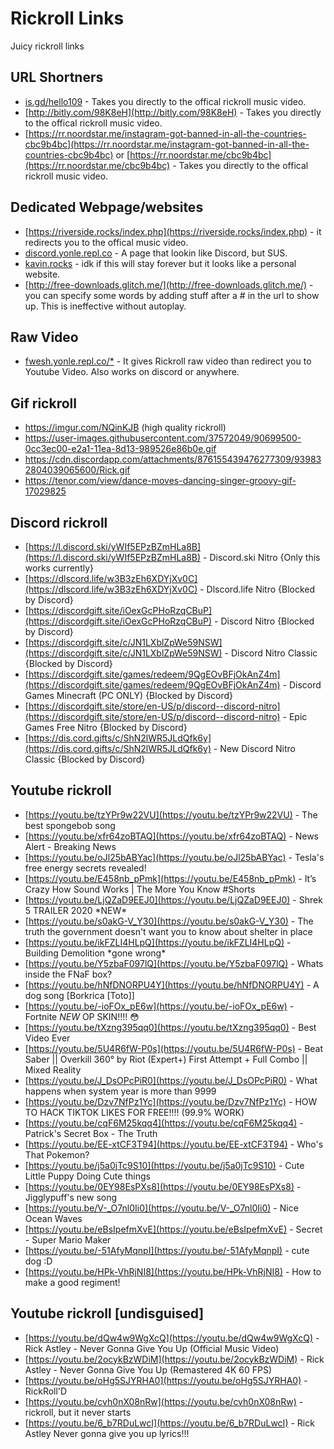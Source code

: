 # Rickroll Links
Juicy rickroll links

## URL Shortners
- [is.gd/hello109](https://is.gd/hello109) - Takes you directly to the offical rickroll music video.
- [http://bitly.com/98K8eH](http://bitly.com/98K8eH) - Takes you directly to the offical rickroll music video.
- [https://rr.noordstar.me/instagram-got-banned-in-all-the-countries-cbc9b4bc](https://rr.noordstar.me/instagram-got-banned-in-all-the-countries-cbc9b4bc) or [https://rr.noordstar.me/cbc9b4bc](https://rr.noordstar.me/cbc9b4bc) - Takes you directly to the offical rickroll music video.

## Dedicated Webpage/websites
- [https://riverside.rocks/index.php](https://riverside.rocks/index.php) - it redirects you to the offical music video.
- [discord.yonle.repl.co](https://discord.yonle.repl.co) - A page that lookin like Discord, but SUS.
- [kavin.rocks](http://kavin.rocks/) - idk if this will stay forever but it looks like a personal website.
- [http://free-downloads.glitch.me/](http://free-downloads.glitch.me/) - you can specify some words by adding stuff after a # in the url to show up. This is ineffective without autoplay.  

## Raw Video
- [fwesh.yonle.repl.co/*](https://fwesh.yonle.repl.co) - It gives Rickroll raw video than redirect you to Youtube Video. Also works on discord or anywhere.

## Gif rickroll
- https://imgur.com/NQinKJB (high quality rickroll)
- https://user-images.githubusercontent.com/37572049/90699500-0cc3ec00-e2a1-11ea-8d13-989526e86b0e.gif
- https://cdn.discordapp.com/attachments/876155439476277309/939832804039065600/Rick.gif
- https://tenor.com/view/dance-moves-dancing-singer-groovy-gif-17029825

## Discord rickroll
- [https://l.discord.ski/yWIf5EPzBZmHLa8B](https://l.discord.ski/yWIf5EPzBZmHLa8B) - Discord.ski Nitro {Only this works currently}
- [https://dlscord.life/w3B3zEh6XDYjXv0C](https://dlscord.life/w3B3zEh6XDYjXv0C) - Dlscord.life Nitro {Blocked by Discord}
- [https://discordgift.site/iOexGcPHoRzqCBuP](https://discordgift.site/iOexGcPHoRzqCBuP) - Discord Nitro {Blocked by Discord}
- [https://discordgift.site/c/JN1LXblZpWe59NSW](https://discordgift.site/c/JN1LXblZpWe59NSW) - Discord Nitro Classic {Blocked by Discord}
- [https://discordgift.site/games/redeem/9QgEOvBFjOkAnZ4m](https://discordgift.site/games/redeem/9QgEOvBFjOkAnZ4m) - Discord Games Minecraft (PC ONLY) {Blocked by Discord}
- [https://discordgift.site/store/en-US/p/discord--discord-nitro](https://discordgift.site/store/en-US/p/discord--discord-nitro) - Epic Games Free Nitro {Blocked by Discord}
- [https://dis.cord.gifts/c/ShN2lWR5JLdQfk6y](https://dis.cord.gifts/c/ShN2lWR5JLdQfk6y) - New Discord Nitro Classic {Blocked by Discord}

## Youtube rickroll
- [https://youtu.be/tzYPr9w22VU](https://youtu.be/tzYPr9w22VU) - The best spongebob song
- [https://youtu.be/xfr64zoBTAQ](https://youtu.be/xfr64zoBTAQ) - News Alert - Breaking News
- [https://youtu.be/oJl25bABYac](https://youtu.be/oJl25bABYac) - Tesla's free energy secrets revealed!
- [https://youtu.be/E458nb_pPmk](https://youtu.be/E458nb_pPmk) - It’s Crazy How Sound Works | The More You Know #Shorts
- [https://youtu.be/LjQZaD9EEJ0](https://youtu.be/LjQZaD9EEJ0) - Shrek 5 TRAILER 2020 \*NEW\*
- [https://youtu.be/s0akG-V_Y30](https://youtu.be/s0akG-V_Y30) - The truth the government doesn't want you to know about shelter in place
- [https://youtu.be/ikFZLI4HLpQ](https://youtu.be/ikFZLI4HLpQ) - Building Demolition \*gone wrong\*
- [https://youtu.be/Y5zbaF097lQ](https://youtu.be/Y5zbaF097lQ) - Whats inside the FNaF box?
- [https://youtu.be/hNfDNORPU4Y](https://youtu.be/hNfDNORPU4Y) - A dog song [Borkrica [Toto]]
- [https://youtu.be/-ioFOx_pE6w](https://youtu.be/-ioFOx_pE6w) - Fortnite *NEW* OP SKIN!!!! 😳
- [https://youtu.be/tXzng395qq0](https://youtu.be/tXzng395qq0) - Best Video Ever
- [https://youtu.be/5U4R6fW-P0s](https://youtu.be/5U4R6fW-P0s) - Beat Saber || Overkill 360° by Riot (Expert+) First Attempt + Full Combo || Mixed Reality
- [https://youtu.be/J_DsOPcPiR0](https://youtu.be/J_DsOPcPiR0) - What happens when system year is more than 9999
- [https://youtu.be/Dzv7NfPz1Yc](https://youtu.be/Dzv7NfPz1Yc) - HOW TO HACK TIKTOK LIKES FOR FREE!!!! (99.9% WORK)
- [https://youtu.be/cqF6M25kqq4](https://youtu.be/cqF6M25kqq4) - Patrick's Secret Box - The Truth
- [https://youtu.be/EE-xtCF3T94](https://youtu.be/EE-xtCF3T94) - Who's That Pokemon?
- [https://youtu.be/j5a0jTc9S10](https://youtu.be/j5a0jTc9S10) - Cute Little Puppy Doing Cute things
- [https://youtu.be/0EY98EsPXs8](https://youtu.be/0EY98EsPXs8) - Jigglypuff's new song
- [https://youtu.be/V-_O7nl0Ii0](https://youtu.be/V-_O7nl0Ii0) - Nice Ocean Waves
- [https://youtu.be/eBsIpefmXvE](https://youtu.be/eBsIpefmXvE) - Secret - Super Mario Maker
- [https://youtu.be/-51AfyMqnpI](https://youtu.be/-51AfyMqnpI) - cute dog :D
- [https://youtu.be/HPk-VhRjNI8](https://youtu.be/HPk-VhRjNI8) - How to make a good regiment!

## Youtube rickroll [undisguised]
- [https://youtu.be/dQw4w9WgXcQ](https://youtu.be/dQw4w9WgXcQ) - Rick Astley - Never Gonna Give You Up (Official Music Video)
- [https://youtu.be/2ocykBzWDiM](https://youtu.be/2ocykBzWDiM) - Rick Astley - Never Gonna Give You Up (Remastered 4K 60 FPS)
- [https://youtu.be/oHg5SJYRHA0](https://youtu.be/oHg5SJYRHA0) - RickRoll'D
- [https://youtu.be/cvh0nX08nRw](https://youtu.be/cvh0nX08nRw) - rickroll, but it never starts
- [https://youtu.be/6_b7RDuLwcI](https://youtu.be/6_b7RDuLwcI) - Rick Astley Never gonna give you up lyrics!!!
